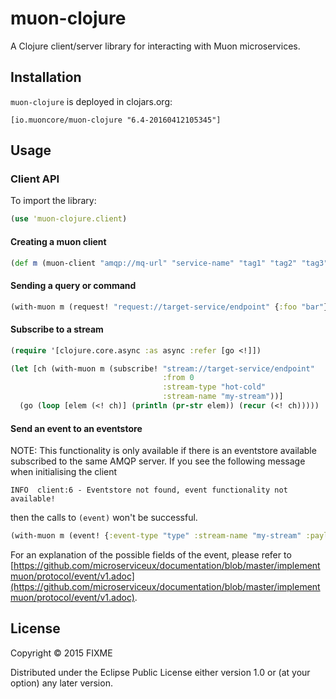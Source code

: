 # muon-clojure

A Clojure client/server library for interacting with Muon microservices.

## Installation

`muon-clojure` is deployed in clojars.org:

`[io.muoncore/muon-clojure "6.4-20160412105345"]`

## Usage

### Client API

To import the library:

```clojure
(use 'muon-clojure.client)
```

#### Creating a muon client

```clojure
(def m (muon-client "amqp://mq-url" "service-name" "tag1" "tag2" "tag3"))
```

#### Sending a query or command

```clojure
(with-muon m (request! "request://target-service/endpoint" {:foo "bar"}))
```

#### Subscribe to a stream

```clojure
(require '[clojure.core.async :as async :refer [go <!]])

(let [ch (with-muon m (subscribe! "stream://target-service/endpoint"
                                  :from 0
                                  :stream-type "hot-cold"
                                  :stream-name "my-stream"))]
  (go (loop [elem (<! ch)] (println (pr-str elem)) (recur (<! ch)))))
```

#### Send an event to an eventstore

NOTE: This functionality is only available if there is an eventstore available subscribed to the same AMQP server. If you see the following message when initialising the client

```
INFO  client:6 - Eventstore not found, event functionality not available!
```

then the calls to `(event)` won't be successful.

```clojure
(with-muon m (event! {:event-type "type" :stream-name "my-stream" :payload {:my :data}}))
```

For an explanation of the possible fields of the event, please refer to [https://github.com/microserviceux/documentation/blob/master/implementmuon/protocol/event/v1.adoc](https://github.com/microserviceux/documentation/blob/master/implementmuon/protocol/event/v1.adoc).

## License

Copyright © 2015 FIXME

Distributed under the Eclipse Public License either version 1.0 or (at
your option) any later version.
